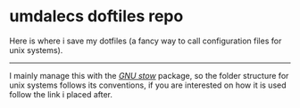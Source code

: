 # umdalecs doftiles repo

Here is where i save my dotfiles 
(a fancy way to call configuration files for unix systems).

---

I mainly manage this with the [*GNU stow*](https://www.gnu.org/software/stow/) package, 
so the folder structure for unix systems follows its conventions, 
if you are interested on how it is used follow the link i placed after.

